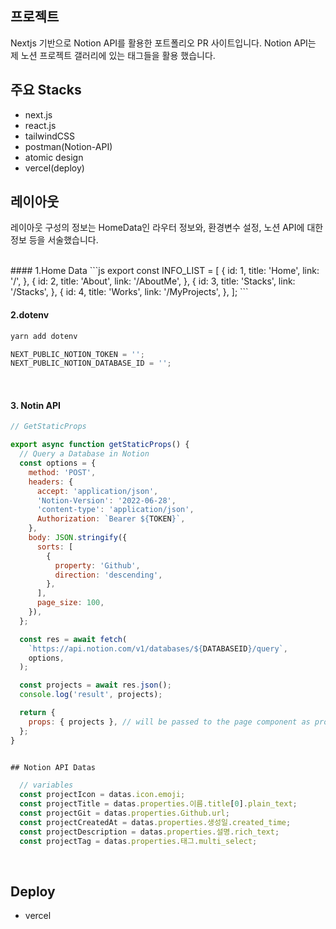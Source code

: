 ## 프로젝트

Nextjs 기반으로 Notion API를 활용한 포트폴리오 PR 사이트입니다. Notion API는 제 노션 프로젝트 갤러리에 있는 태그들을 활용 했습니다.

## 주요 Stacks

- next.js
- react.js
- tailwindCSS
- postman(Notion-API)
- atomic design
- vercel(deploy)

## 레이아웃

레이아웃 구성의 정보는 HomeData인 라우터 정보와, 환경변수 설정, 노션 API에 대한 정보 등을 서술했습니다.

<br>
#### 1.Home Data
```js
export const INFO_LIST = [
  {
    id: 1,
    title: 'Home',
    link: '/',
  },
  {
    id: 2,
    title: 'About',
    link: '/AboutMe',
  },
  {
    id: 3,
    title: 'Stacks',
    link: '/Stacks',
  },
  {
    id: 4,
    title: 'Works',
    link: '/MyProjects',
  },
];
```
<br>

#### 2.dotenv

```js
yarn add dotenv
```

```js
NEXT_PUBLIC_NOTION_TOKEN = '';
NEXT_PUBLIC_NOTION_DATABASE_ID = '';
```

<br>

#### 3. Notin API

```js
// GetStaticProps

export async function getStaticProps() {
  // Query a Database in Notion
  const options = {
    method: 'POST',
    headers: {
      accept: 'application/json',
      'Notion-Version': '2022-06-28',
      'content-type': 'application/json',
      Authorization: `Bearer ${TOKEN}`,
    },
    body: JSON.stringify({
      sorts: [
        {
          property: 'Github',
          direction: 'descending',
        },
      ],
      page_size: 100,
    }),
  };

  const res = await fetch(
    `https://api.notion.com/v1/databases/${DATABASEID}/query`,
    options,
  );

  const projects = await res.json();
  console.log('result', projects);

  return {
    props: { projects }, // will be passed to the page component as props
  };
}
```

```js

## Notion API Datas

  // variables
  const projectIcon = datas.icon.emoji;
  const projectTitle = datas.properties.이름.title[0].plain_text;
  const projectGit = datas.properties.Github.url;
  const projectCreatedAt = datas.properties.생성일.created_time;
  const projectDescription = datas.properties.설명.rich_text;
  const projectTag = datas.properties.태그.multi_select;
```

<br>

## Deploy

- vercel
